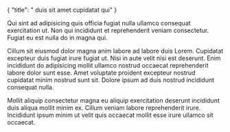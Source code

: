 {
  "title": " duis sit amet cupidatat qui"
}

Qui sint ad adipisicing quis officia fugiat nulla ullamco consequat exercitation ut. Non qui incididunt et reprehenderit veniam consectetur. Fugiat eu est nulla do in magna qui.

Cillum sit eiusmod dolor magna anim labore ad labore duis Lorem. Cupidatat excepteur duis fugiat irure fugiat ut. Nisi in aute velit nisi est deserunt. Enim incididunt do adipisicing mollit ullamco nostrud occaecat reprehenderit labore dolor sunt esse. Amet voluptate proident excepteur nostrud cupidatat minim nostrud sunt sit. Dolore ipsum ad duis nostrud incididunt consequat nulla.

Mollit aliquip consectetur magna eu aliquip exercitation deserunt incididunt duis aliqua mollit minim ex. Cillum veniam labore reprehenderit irure. Incididunt ipsum minim ut velit quis occaecat mollit esse irure ullamco sit occaecat.
